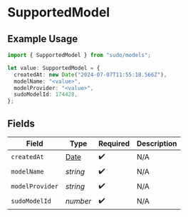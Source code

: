 # SupportedModel

## Example Usage

```typescript
import { SupportedModel } from "sudo/models";

let value: SupportedModel = {
  createdAt: new Date("2024-07-07T11:55:18.566Z"),
  modelName: "<value>",
  modelProvider: "<value>",
  sudoModelId: 174428,
};
```

## Fields

| Field                                                                                         | Type                                                                                          | Required                                                                                      | Description                                                                                   |
| --------------------------------------------------------------------------------------------- | --------------------------------------------------------------------------------------------- | --------------------------------------------------------------------------------------------- | --------------------------------------------------------------------------------------------- |
| `createdAt`                                                                                   | [Date](https://developer.mozilla.org/en-US/docs/Web/JavaScript/Reference/Global_Objects/Date) | :heavy_check_mark:                                                                            | N/A                                                                                           |
| `modelName`                                                                                   | *string*                                                                                      | :heavy_check_mark:                                                                            | N/A                                                                                           |
| `modelProvider`                                                                               | *string*                                                                                      | :heavy_check_mark:                                                                            | N/A                                                                                           |
| `sudoModelId`                                                                                 | *number*                                                                                      | :heavy_check_mark:                                                                            | N/A                                                                                           |